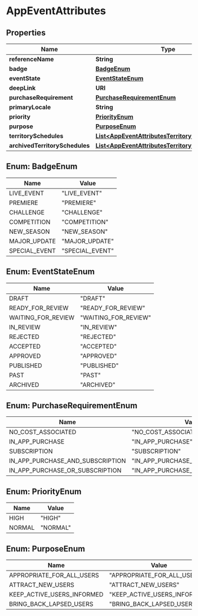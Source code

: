 

# AppEventAttributes


## Properties

| Name | Type | Description | Notes |
|------------ | ------------- | ------------- | -------------|
|**referenceName** | **String** |  |  [optional] |
|**badge** | [**BadgeEnum**](#BadgeEnum) |  |  [optional] |
|**eventState** | [**EventStateEnum**](#EventStateEnum) |  |  [optional] |
|**deepLink** | **URI** |  |  [optional] |
|**purchaseRequirement** | [**PurchaseRequirementEnum**](#PurchaseRequirementEnum) |  |  [optional] |
|**primaryLocale** | **String** |  |  [optional] |
|**priority** | [**PriorityEnum**](#PriorityEnum) |  |  [optional] |
|**purpose** | [**PurposeEnum**](#PurposeEnum) |  |  [optional] |
|**territorySchedules** | [**List&lt;AppEventAttributesTerritorySchedulesInner&gt;**](AppEventAttributesTerritorySchedulesInner.md) |  |  [optional] |
|**archivedTerritorySchedules** | [**List&lt;AppEventAttributesTerritorySchedulesInner&gt;**](AppEventAttributesTerritorySchedulesInner.md) |  |  [optional] |



## Enum: BadgeEnum

| Name | Value |
|---- | -----|
| LIVE_EVENT | &quot;LIVE_EVENT&quot; |
| PREMIERE | &quot;PREMIERE&quot; |
| CHALLENGE | &quot;CHALLENGE&quot; |
| COMPETITION | &quot;COMPETITION&quot; |
| NEW_SEASON | &quot;NEW_SEASON&quot; |
| MAJOR_UPDATE | &quot;MAJOR_UPDATE&quot; |
| SPECIAL_EVENT | &quot;SPECIAL_EVENT&quot; |



## Enum: EventStateEnum

| Name | Value |
|---- | -----|
| DRAFT | &quot;DRAFT&quot; |
| READY_FOR_REVIEW | &quot;READY_FOR_REVIEW&quot; |
| WAITING_FOR_REVIEW | &quot;WAITING_FOR_REVIEW&quot; |
| IN_REVIEW | &quot;IN_REVIEW&quot; |
| REJECTED | &quot;REJECTED&quot; |
| ACCEPTED | &quot;ACCEPTED&quot; |
| APPROVED | &quot;APPROVED&quot; |
| PUBLISHED | &quot;PUBLISHED&quot; |
| PAST | &quot;PAST&quot; |
| ARCHIVED | &quot;ARCHIVED&quot; |



## Enum: PurchaseRequirementEnum

| Name | Value |
|---- | -----|
| NO_COST_ASSOCIATED | &quot;NO_COST_ASSOCIATED&quot; |
| IN_APP_PURCHASE | &quot;IN_APP_PURCHASE&quot; |
| SUBSCRIPTION | &quot;SUBSCRIPTION&quot; |
| IN_APP_PURCHASE_AND_SUBSCRIPTION | &quot;IN_APP_PURCHASE_AND_SUBSCRIPTION&quot; |
| IN_APP_PURCHASE_OR_SUBSCRIPTION | &quot;IN_APP_PURCHASE_OR_SUBSCRIPTION&quot; |



## Enum: PriorityEnum

| Name | Value |
|---- | -----|
| HIGH | &quot;HIGH&quot; |
| NORMAL | &quot;NORMAL&quot; |



## Enum: PurposeEnum

| Name | Value |
|---- | -----|
| APPROPRIATE_FOR_ALL_USERS | &quot;APPROPRIATE_FOR_ALL_USERS&quot; |
| ATTRACT_NEW_USERS | &quot;ATTRACT_NEW_USERS&quot; |
| KEEP_ACTIVE_USERS_INFORMED | &quot;KEEP_ACTIVE_USERS_INFORMED&quot; |
| BRING_BACK_LAPSED_USERS | &quot;BRING_BACK_LAPSED_USERS&quot; |



